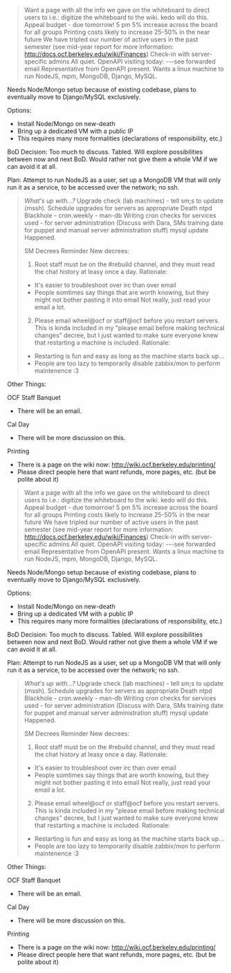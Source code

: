 > Want a page with all the info we gave on the whiteboard to direct users to
i.e.: digitize the whiteboard to the wiki.  kedo will do this.
> Appeal budget - due tomorrow! 5 pm
5% increase across the board for all groups
Printing costs likely to increase 25-50% in the near future
We have tripled our number of active users in the past semester
(see mid-year report for more information: http://docs.ocf.berkeley.edu/wiki/Finances)
> Check-in with server-specific admins
All quiet.
> OpenAPI visiting today: ---see forwarded email
Representative from OpenAPI present.  Wants a linux machine to run NodeJS, mpm, MongoDB, Django, MySQL.

Needs Node/Mongo setup because of existing codebase, plans to eventually move to Django/MySQL exclusively.

Options:
- Install Node/Mongo on new-death
- Bring up a dedicated VM with a public IP
 - This requires many more formalities (declarations of responsibility, etc.)

BoD Decision:
Too much to discuss. Tabled. Will explore possibilities between now and next BoD. Would rather not give them a whole VM if we can avoid it at all.

Plan: Attempt to run NodeJS as a user, set up a MongoDB VM that will only run it as a service, to be accessed over the network; no ssh.
>
> *What's up with...?*
> Upgrade check (lab machines) - tell sm;s to update (mssh). Schedule
> upgrades for servers as appropriate
> Death ntpd
> Blackhole - cron.weekly - man-db
> Writing cron checks for services used - for server administration
> (Discuss with Dara, SMs training date for puppet and manual server
> administration stuff)
> mysql update
Happened.
>
> SM Decrees Reminder
> New decrees:
> 1. Root staff must be on the #rebuild channel, and they must read the
> chat history at leasy once a day.
> Rationale:
> - It's easier to troubleshoot over irc than over email
> - People somtimes say things that are worth knowing, but they might
> not bother pasting it into email
Not really, just read your email a lot.
>
> 2. Please email wheel@ocf or staff@ocf before you restart servers.
> This is kinda included in my "please email before making technical
> changes" decree, but I just wanted to make sure everyone knew that
> restarting a machine is included.
> Rationale:
> - Restarting is fun and easy as long as the machine starts back up...
> - People are too lazy to temporarily disable zabbix/mon to perform
> maintenence :3
>
Other Things:

OCF Staff Banquet
- There will be an email.

Cal Day
- There will be more discussion on this.

Printing
- There is a page on the wiki now: http://wiki.ocf.berkeley.edu/printing/
- Please direct people here that want refunds, more pages, etc. (but be polite about it)

> Want a page with all the info we gave on the whiteboard to direct users to
i.e.: digitize the whiteboard to the wiki.  kedo will do this.
> Appeal budget - due tomorrow! 5 pm
5% increase across the board for all groups
Printing costs likely to increase 25-50% in the near future
We have tripled our number of active users in the past semester
(see mid-year report for more information: http://docs.ocf.berkeley.edu/wiki/Finances)
> Check-in with server-specific admins
All quiet.
> OpenAPI visiting today: ---see forwarded email
Representative from OpenAPI present.  Wants a linux machine to run NodeJS, mpm, MongoDB, Django, MySQL.

Needs Node/Mongo setup because of existing codebase, plans to eventually move to Django/MySQL exclusively.

Options:
- Install Node/Mongo on new-death
- Bring up a dedicated VM with a public IP
 - This requires many more formalities (declarations of responsibility, etc.)

BoD Decision:
Too much to discuss. Tabled. Will explore possibilities between now and next BoD. Would rather not give them a whole VM if we can avoid it at all.

Plan: Attempt to run NodeJS as a user, set up a MongoDB VM that will only run it as a service, to be accessed over the network; no ssh.
>
> *What's up with...?*
> Upgrade check (lab machines) - tell sm;s to update (mssh). Schedule
> upgrades for servers as appropriate
> Death ntpd
> Blackhole - cron.weekly - man-db
> Writing cron checks for services used - for server administration
> (Discuss with Dara, SMs training date for puppet and manual server
> administration stuff)
> mysql update
Happened.
>
> SM Decrees Reminder
> New decrees:
> 1. Root staff must be on the #rebuild channel, and they must read the
> chat history at leasy once a day.
> Rationale:
> - It's easier to troubleshoot over irc than over email
> - People somtimes say things that are worth knowing, but they might
> not bother pasting it into email
Not really, just read your email a lot.
>
> 2. Please email wheel@ocf or staff@ocf before you restart servers.
> This is kinda included in my "please email before making technical
> changes" decree, but I just wanted to make sure everyone knew that
> restarting a machine is included.
> Rationale:
> - Restarting is fun and easy as long as the machine starts back up...
> - People are too lazy to temporarily disable zabbix/mon to perform
> maintenence :3
>
Other Things:

OCF Staff Banquet
- There will be an email.

Cal Day
- There will be more discussion on this.

Printing
- There is a page on the wiki now: http://wiki.ocf.berkeley.edu/printing/
- Please direct people here that want refunds, more pages, etc. (but be polite about it)

